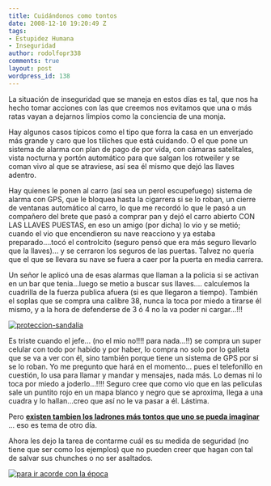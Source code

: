 ```yaml
---
title: Cuidándonos como tontos
date: 2008-12-10 19:20:49 Z
tags:
- Estupidez Humana
- Inseguridad
author: rodolfopr338
comments: true
layout: post
wordpress_id: 138
---
```


<!-- more -->
La situación de inseguridad que se maneja en estos días es tal, que nos ha hecho tomar acciones con las que creemos nos evitamos que una o más ratas vayan a dejarnos limpios como la conciencia de una monja.

Hay algunos casos típicos como el tipo que forra la casa en un enverjado más grande y caro que los tiliches que está cuidando. 
O el que pone un sistema de alarma con plan de pago de por vida, con cámaras satelitales, vista nocturna y portón automático para que salgan los rotweiler y se coman vivo al que se atraviese, así sea él mismo que dejó las llaves adentro. 

Hay quienes le ponen al carro (así sea un perol escupefuego) sistema de alarma con GPS, que le bloquea hasta la cigarrera si se lo roban, un cierre de ventanas automático al carro, lo que me recordó lo que le pasó a un compañero del brete que pasó a comprar pan y dejó el carro abierto CON LAS LLAVES PUESTAS, en eso un amigo (por dicha) lo vio y se metió; cuando el vio que encendieron su nave reacciono y ya estaba preparado....tocó el controlcito (seguro pensó que era más seguro llevarlo que la llaves)... y se cerraron los seguros de las puertas. Talvez no quería que el que se llevara su nave se fuera a caer por la puerta en media carrera.

Un señor le aplicó una de esas alarmas que llaman a la policia si se activan en un bar que tenia...luego se metio a buscar sus llaves.... calculemos la cuadrilla de la fuerza publica afuera (si es que llegaron a tiempo).
También el soplas que se compra una calibre 38, nunca la toca por miedo a tirarse él mismo, y a la hora de defenderse de 3 ó 4 no la va poder ni cargar...!!!

[![proteccion-sandalia](http://sinjeta.files.wordpress.com/2008/12/proteccion-sandalia.jpg?w=300)](http://sinjeta.files.wordpress.com/2008/12/proteccion-sandalia.jpg)

Es triste cuando el jefe... (no el mio no!!!! para nada...!!) se compra un super celular con todo por habido y por haber, lo compra no solo por lo galleta que se va a ver con él, sino también porque tiene un sistema de GPS por si se lo roban. Yo me pregunto que hará en el momento... pues el telefonillo en cuestión, lo usa para llamar y mandar y mensajes, nada más. Lo demas ni lo toca por miedo a joderlo...!!!! Seguro cree que como vio que en las peliculas sale un puntito rojo en un mapa blanco y negro que se aproxima, llega a una cuadra y lo hallan...creo que así no le va pasar a él. Lástima.

Pero [**existen tambien los ladrones más tontos que uno se pueda imaginar**](http://www.revistasebo.com/index.php/2007/07/13/los-robos-mas-estupidos.html) ... eso es tema de otro día.

Ahora les dejo la tarea de contarme cuál es su medida de seguridad (no tiene que ser como los ejemplos) que no pueden creer que hagan con tal de salvar sus chunches o no ser asaltados.

[![para ir acorde con la época](http://sinjeta.files.wordpress.com/2008/12/asalto2.jpg?w=300)](http://sinjeta.files.wordpress.com/2008/12/asalto2.jpg)
